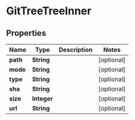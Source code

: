 

# GitTreeTreeInner


## Properties

| Name | Type | Description | Notes |
|------------ | ------------- | ------------- | -------------|
|**path** | **String** |  |  [optional] |
|**mode** | **String** |  |  [optional] |
|**type** | **String** |  |  [optional] |
|**sha** | **String** |  |  [optional] |
|**size** | **Integer** |  |  [optional] |
|**url** | **String** |  |  [optional] |



